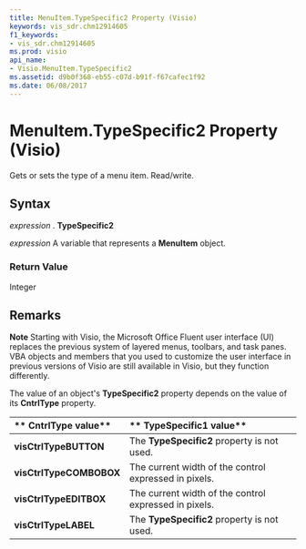 ```yaml
---
title: MenuItem.TypeSpecific2 Property (Visio)
keywords: vis_sdr.chm12914605
f1_keywords:
- vis_sdr.chm12914605
ms.prod: visio
api_name:
- Visio.MenuItem.TypeSpecific2
ms.assetid: d9b0f368-eb55-c07d-b91f-f67cafec1f92
ms.date: 06/08/2017
---
```



# MenuItem.TypeSpecific2 Property (Visio)

Gets or sets the type of a menu item. Read/write.


## Syntax

 _expression_ . **TypeSpecific2**

 _expression_ A variable that represents a **MenuItem** object.


### Return Value

Integer


## Remarks


 **Note**  Starting with Visio, the Microsoft Office Fluent user interface (UI) replaces the previous system of layered menus, toolbars, and task panes. VBA objects and members that you used to customize the user interface in previous versions of Visio are still available in Visio, but they function differently.

The value of an object's  **TypeSpecific2** property depends on the value of its **CntrlType** property.



|** CntrlType value**|** TypeSpecific1 value**|
|:-----|:-----|
| **visCtrlTypeBUTTON**|The  **TypeSpecific2** property is not used.|
| **visCtrlTypeCOMBOBOX**|The current width of the control expressed in pixels.|
| **visCtrlTypeEDITBOX**|The current width of the control expressed in pixels.|
| **visCtrlTypeLABEL**|The  **TypeSpecific2** property is not used.|

